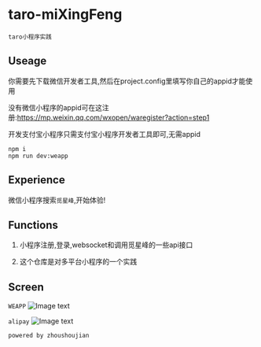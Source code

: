 # taro-miXingFeng

```taro小程序实践```

## Useage

你需要先下载微信开发者工具,然后在project.config里填写你自己的appid才能使用  

没有微信小程序的appid可在这注册:https://mp.weixin.qq.com/wxopen/waregister?action=step1  

开发支付宝小程序只需支付宝小程序开发者工具即可,无需appid  

```shell
npm i
npm run dev:weapp
```

## Experience

微信小程序搜索```觅星峰```,开始体验!

## Functions

1. 小程序注册,登录,websocket和调用觅星峰的一些api接口

2. 这个仓库是对多平台小程序的一个实践

## Screen

```WEAPP```
![Image text](https://raw.githubusercontent.com/zhoushoujian/taro/master/weapp.jpg)

```alipay```
![Image text](https://raw.githubusercontent.com/zhoushoujian/taro/master/alipay.jpg)

```powered by zhoushoujian```
